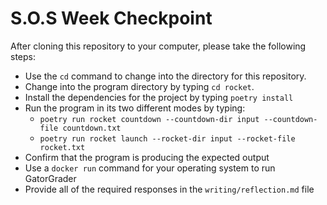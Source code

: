 # S.O.S Week Checkpoint

After cloning this repository to your computer, please take the following steps:

- Use the `cd` command to change into the directory for this repository.
- Change into the program directory by typing `cd rocket`.
- Install the dependencies for the project by typing `poetry install`
- Run the program in its two different modes by typing:
  - `poetry run rocket countdown --countdown-dir input --countdown-file countdown.txt`
  - `poetry run rocket launch --rocket-dir input --rocket-file rocket.txt`
- Confirm that the program is producing the expected output
- Use a `docker run` command for your operating system to run GatorGrader
- Provide all of the required responses in the `writing/reflection.md` file

